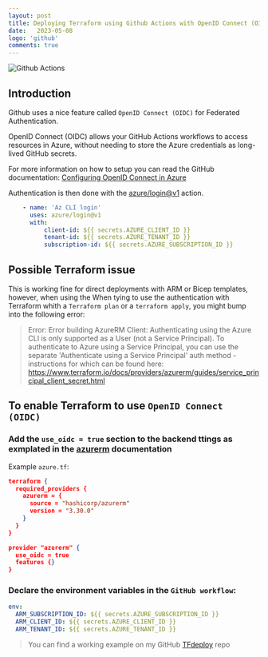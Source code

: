 ```yaml
---
layout: post
title: Deploying Terraform using Github Actions with OpenID Connect (OIDC)
date:   2023-05-08 
logo: 'github'
comments: true
---
```

 
![Github Actions](/_images/2023-05-08-github-terraform-actions-deployment_github-actions.png)


## Introduction
Github uses a nice feature called `OpenID Connect (OIDC)` for Federated Authentication.

OpenID Connect (OIDC) allows your GitHub Actions workflows to access resources in Azure, without needing to store the Azure credentials as long-lived GitHub secrets.


For more information on how to setup  you can read the GitHub documentation: [Configuring OpenID Connect in Azure] 


[Configuring OpenID Connect in Azure]:https://docs.github.com/en/actions/deployment/security-hardening-your-deployments/configuring-openid-connect-in-azure


Authentication is then done with the [azure/login@v1] action.


[azure/login@v1]:https://github.com/Azure/login

<!-- {% raw %} -->
``` yaml
    - name: 'Az CLI login'
      uses: azure/login@v1
      with:
          client-id: ${{ secrets.AZURE_CLIENT_ID }}
          tenant-id: ${{ secrets.AZURE_TENANT_ID }}
          subscription-id: ${{ secrets.AZURE_SUBSCRIPTION_ID }}
```
<!-- {% endraw %} -->

## Possible Terraform issue
This is working fine for direct deployments with ARM or Bicep templates, however, when using the 
When tying to use the authentication with Terraform whith a    `Terraform plan` or a `terraform apply`, you might bump into the following error:

> Error: Error building AzureRM Client: Authenticating using the Azure CLI is only supported as a User (not a Service Principal).
> To authenticate to Azure using a Service Principal, you can use the separate 'Authenticate using a Service Principal'
auth method - instructions for which can be found here: https://www.terraform.io/docs/providers/azurerm/guides/service_principal_client_secret.html



## To enable Terraform to use `OpenID Connect (OIDC)`

### Add the `use_oidc = true` section to the backend ttings as exmplated in the [azurerm] documentation

[azurerm]:https://developer.hashicorp.com/terraform/language/settings/backends/azurerm 

Example `azure.tf`:

``` json
terraform {
  required_providers {
    azurerm = {
      source = "hashicorp/azurerm"
      version = "3.30.0"
    }
  }
}

provider "azurerm" {
  use_oidc = true
  features {}
}
```

### Declare the environment variables in the `GitHub workflow`:

<!-- {% raw %} -->
``` yaml
env:
  ARM_SUBSCRIPTION_ID: ${{ secrets.AZURE_SUBSCRIPTION_ID }}
  ARM_CLIENT_ID: ${{ secrets.AZURE_CLIENT_ID }}
  ARM_TENANT_ID: ${{ secrets.AZURE_TENANT_ID }}
```
<!-- {% endraw %} -->

> You can find a working example on my GitHub [TFdeploy] repo

[TFdeploy]:https://github.com/pvyver/TFdeploy